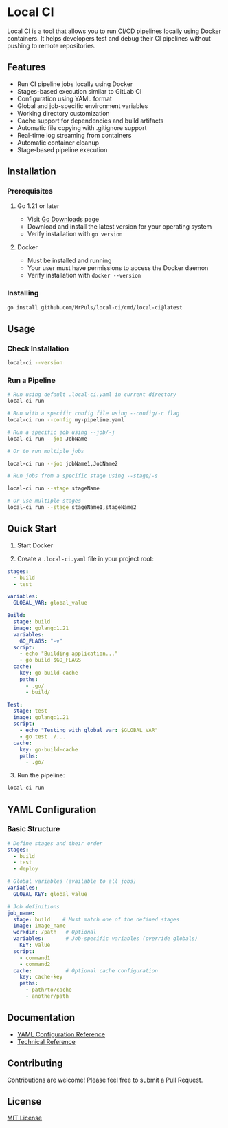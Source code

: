 # Local CI

Local CI is a tool that allows you to run CI/CD pipelines locally using Docker containers. It helps developers test and debug their CI pipelines without pushing to remote repositories.

## Features

- Run CI pipeline jobs locally using Docker
- Stages-based execution similar to GitLab CI
- Configuration using YAML format
- Global and job-specific environment variables
- Working directory customization
- Cache support for dependencies and build artifacts
- Automatic file copying with .gitignore support
- Real-time log streaming from containers
- Automatic container cleanup
- Stage-based pipeline execution

## Installation

### Prerequisites

1. Go 1.21 or later
   - Visit [Go Downloads](https://golang.org/dl/) page
   - Download and install the latest version for your operating system
   - Verify installation with `go version`

2. Docker
   - Must be installed and running
   - Your user must have permissions to access the Docker daemon
   - Verify installation with `docker --version`

### Installing

```bash
go install github.com/MrPuls/local-ci/cmd/local-ci@latest
```

## Usage

### Check Installation

```bash
local-ci --version
```

### Run a Pipeline

```bash
# Run using default .local-ci.yaml in current directory
local-ci run

# Run with a specific config file using --config/-c flag
local-ci run --config my-pipeline.yaml

# Run a specific job using --job/-j
local-ci run --job JobName

# Or to run multiple jobs

local-ci run --job jobName1,JobName2

# Run jobs from a specific stage using --stage/-s

local-ci run --stage stageName

# Or use multiple stages
local-ci run --stage stageName1,stageName2
```

## Quick Start

1. Start Docker

2. Create a `.local-ci.yaml` file in your project root:

```yaml
stages:
  - build
  - test

variables:
  GLOBAL_VAR: global_value

Build:
  stage: build
  image: golang:1.21
  variables:
    GO_FLAGS: "-v"
  script:
    - echo "Building application..."
    - go build $GO_FLAGS
  cache:
    key: go-build-cache
    paths:
      - .go/
      - build/

Test:
  stage: test
  image: golang:1.21
  script:
    - echo "Testing with global var: $GLOBAL_VAR"
    - go test ./...
  cache:
    key: go-build-cache
    paths:
      - .go/
```

3. Run the pipeline:

```bash
local-ci run
```

## YAML Configuration

### Basic Structure

```yaml
# Define stages and their order
stages:
  - build
  - test
  - deploy

# Global variables (available to all jobs)
variables:
  GLOBAL_KEY: global_value

# Job definitions
job_name:
  stage: build    # Must match one of the defined stages
  image: image_name
  workdir: /path   # Optional
  variables:       # Job-specific variables (override globals)
    KEY: value
  script:
    - command1
    - command2
  cache:           # Optional cache configuration
    key: cache-key
    paths:
      - path/to/cache
      - another/path
```

## Documentation

- [YAML Configuration Reference](docs/yaml-reference.md)
- [Technical Reference](docs/tech-reference.md)

## Contributing

Contributions are welcome! Please feel free to submit a Pull Request.

## License

[MIT License](LICENSE)